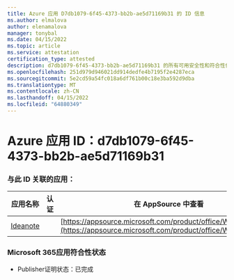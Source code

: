 ```yaml
---
title: Azure 应用 D7db1079-6f45-4373-bb2b-ae5d71169b31 的 ID 信息
ms.author: elmalova
author: elenamalova
manager: tonybal
ms.date: 04/15/2022
ms.topic: article
ms.service: attestation
certification_type: attested
description: d7db1079-6f45-4373-bb2b-ae5d71169b31 的所有可用安全性和符合性信息。
ms.openlocfilehash: 251d979d946021dd914dedfe4b7195f2e4287eca
ms.sourcegitcommit: 5e2cd59a54fc018a6df761b00c18e3ba592d9dba
ms.translationtype: MT
ms.contentlocale: zh-CN
ms.lasthandoff: 04/15/2022
ms.locfileid: "64880349"
---
```

# <a name="azure-app-id-d7db1079-6f45-4373-bb2b-ae5d71169b31"></a>Azure 应用 ID：d7db1079-6f45-4373-bb2b-ae5d71169b31


### <a name="apps-associated-with-this-id"></a>与此 ID 关联的应用：
| **应用名称** | **认证** | **在 AppSource 中查看** |
|--------------|---------------|-----------------------|
| [Ideanote](../forward/WA200003876.md) |  | [https://appsource.microsoft.com/product/office/WA200003876](https://appsource.microsoft.com/product/office/WA200003876) |

### <a name="microsoft-365-app-compliance-status"></a>Microsoft 365应用符合性状态
- Publisher证明状态：已完成
